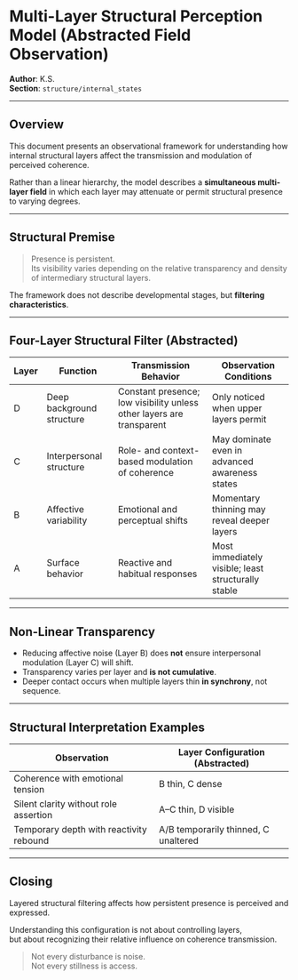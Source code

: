 # Multi-Layer Structural Perception Model (Abstracted Field Observation)

**Author**: K.S.  
**Section**: `structure/internal_states`

---

## Overview

This document presents an observational framework for understanding how internal structural layers affect the transmission and modulation of perceived coherence.

Rather than a linear hierarchy, the model describes a **simultaneous multi-layer field** in which each layer may attenuate or permit structural presence to varying degrees.

---

## Structural Premise

> Presence is persistent.  
> Its visibility varies depending on the relative transparency and density of intermediary structural layers.

The framework does not describe developmental stages, but **filtering characteristics**.

---

## Four-Layer Structural Filter (Abstracted)

| Layer | Function | Transmission Behavior | Observation Conditions |
|-------|----------|------------------------|------------------------|
| D | Deep background structure | Constant presence; low visibility unless other layers are transparent | Only noticed when upper layers permit |
| C | Interpersonal structure | Role- and context-based modulation of coherence | May dominate even in advanced awareness states |
| B | Affective variability | Emotional and perceptual shifts | Momentary thinning may reveal deeper layers |
| A | Surface behavior | Reactive and habitual responses | Most immediately visible; least structurally stable |

---

## Non-Linear Transparency

- Reducing affective noise (Layer B) does **not** ensure interpersonal modulation (Layer C) will shift.  
- Transparency varies per layer and **is not cumulative**.  
- Deeper contact occurs when multiple layers thin **in synchrony**, not sequence.

---

## Structural Interpretation Examples

| Observation | Layer Configuration (Abstracted) |
|-------------|----------------------------------|
| Coherence with emotional tension | B thin, C dense |
| Silent clarity without role assertion | A–C thin, D visible |
| Temporary depth with reactivity rebound | A/B temporarily thinned, C unaltered |

---

## Closing

Layered structural filtering affects how persistent presence is perceived and expressed.

Understanding this configuration is not about controlling layers,  
but about recognizing their relative influence on coherence transmission.

> Not every disturbance is noise.  
> Not every stillness is access.

